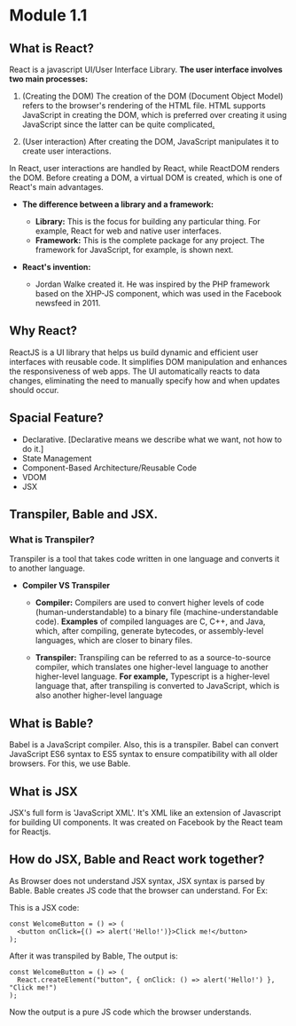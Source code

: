 # Module 1.1

## **What is React?**

React is a javascript UI/User Interface Library. **The user interface involves two main processes:**

1. (Creating the DOM) The creation of the DOM (Document Object Model) refers to the browser's rendering of the HTML file. HTML supports JavaScript in creating the DOM, which is preferred over creating it using JavaScript since the latter can be quite complicated[.](http://2.to)

2. (User interaction) After creating the DOM, JavaScript manipulates it to create user interactions.

In React, user interactions are handled by React, while ReactDOM renders the DOM. Before creating a DOM, a virtual DOM is created, which is one of React's main advantages.

- **The difference between a library and a framework:**
    - **Library:** This is the focus for building any particular thing. For example, React for web and native user interfaces.
    - ****Framework:**** This is the complete package for any project. The framework for JavaScript, for example, is shown next.

- **React's invention:**
    - Jordan Walke created it. He was inspired by the PHP framework based on the XHP-JS component, which was used in the Facebook newsfeed in 2011.

## Why React?

ReactJS is a UI library that helps us build dynamic and efficient user interfaces with reusable code. It simplifies DOM manipulation and enhances the responsiveness of web apps. The UI automatically reacts to data changes, eliminating the need to manually specify how and when updates should occur.

## Spacial Feature?

-   Declarative. [Declarative means we describe what we want, not how to do it.]
-   State Management
-   Component-Based Architecture/Reusable Code
-   VDOM
-   JSX

## Transpiler, Bable and JSX.

### What is Transpiler?

Transpiler is a tool that takes code written in one language and converts it to another language.

- **Compiler VS Transpiler**
    - **Compiler:** Compilers are used to convert higher levels of code (human-understandable) to a binary file (machine-understandable code). **Examples** of compiled languages are C, C++, and Java, which, after compiling, generate bytecodes, or assembly-level languages, which are closer to binary files.
      
    - ************************Transpiler:************************ Transpiling can be referred to as a source-to-source compiler, which translates one higher-level language to another higher-level language. **For example,** Typescript is a higher-level language that, after transpiling is converted to JavaScript, which is also another higher-level language

## What is Bable?

Babel is a JavaScript compiler. Also, this is a transpiler. Babel can convert JavaScript ES6 syntax to ES5 syntax to ensure compatibility with all older browsers. For this, we use Bable.

## What is JSX

JSX's full form is 'JavaScript XML'. It's XML like an extension of Javascript for building UI components. It was created on Facebook by the React team for Reactjs.

## How do JSX, Bable and React work together?

As Browser does not understand JSX syntax, JSX syntax is parsed by Bable. Bable creates JS code that the browser can understand. For Ex:

This is a JSX code:

```JSX
const WelcomeButton = () => (
  <button onClick={() => alert('Hello!')}>Click me!</button>
);
```

After it was transpiled by Bable, The output is:

```JS
const WelcomeButton = () => (
  React.createElement("button", { onClick: () => alert('Hello!') }, "Click me!")
);
```

Now the output is a pure JS code which the browser understands.
